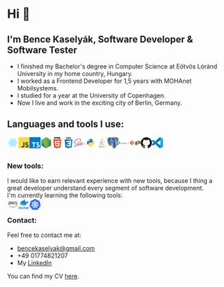 # Hi 👋

## I'm Bence Kaselyák, Software Developer & Software Tester

- I finished my Bachelor's degree in Computer Science at Eötvös Lóránd University in my home country, Hungary.
- I worked as a Frontend Developer for 1,5 years with MOHAnet Mobilsystems.
- I studied for a year at the University of Copenhagen.
- Now I live and work in the exciting city of Berlin, Germany.

## Languages and tools I use:

[<img align="left" alt="React" width="26px" src="https://raw.githubusercontent.com/github/explore/80688e429a7d4ef2fca1e82350fe8e3517d3494d/topics/react/react.png" />][react]
[<img align="left" alt="JavaScript" width="26px" src="https://raw.githubusercontent.com/github/explore/80688e429a7d4ef2fca1e82350fe8e3517d3494d/topics/javascript/javascript.png" />][js]
[<img align="left" alt="TypeScript" width="26px" src="https://raw.githubusercontent.com/github/explore/80688e429a7d4ef2fca1e82350fe8e3517d3494d/topics/typescript/typescript.png" />][ts]
[<img align="left" alt="Node.js" width="26px" src="https://raw.githubusercontent.com/github/explore/80688e429a7d4ef2fca1e82350fe8e3517d3494d/topics/nodejs/nodejs.png" />][nodejs]
[<img align="left" alt="HTML5" width="26px" src="https://raw.githubusercontent.com/github/explore/80688e429a7d4ef2fca1e82350fe8e3517d3494d/topics/html/html.png" />][html5]
[<img align="left" alt="CSS3" width="26px" src="https://raw.githubusercontent.com/github/explore/80688e429a7d4ef2fca1e82350fe8e3517d3494d/topics/css/css.png" />][css3]
[<img align="left" alt="Sass" width="26px" src="https://raw.githubusercontent.com/github/explore/80688e429a7d4ef2fca1e82350fe8e3517d3494d/topics/sass/sass.png" />][scss]
[<img align="left" alt="Python" width="26px" src="https://raw.githubusercontent.com/github/explore/80688e429a7d4ef2fca1e82350fe8e3517d3494d/topics/python/python.png" />][python]
[<img align="left" alt="Java" width="26px" src="https://raw.githubusercontent.com/github/explore/5b3600551e122a3277c2c5368af2ad5725ffa9a1/topics/java/java.png" />][java]
[<img align="left" alt="Postgres" width="26px" src="https://raw.githubusercontent.com/github/explore/80688e429a7d4ef2fca1e82350fe8e3517d3494d/topics/postgresql/postgresql.png" />][postgres]
[<img align="left" alt="MongoDB" width="26px" src="https://raw.githubusercontent.com/github/explore/80688e429a7d4ef2fca1e82350fe8e3517d3494d/topics/mongodb/mongodb.png" />][mongo]
[<img align="left" alt="Git" width="26px" src="https://raw.githubusercontent.com/github/explore/80688e429a7d4ef2fca1e82350fe8e3517d3494d/topics/git/git.png" />][git]
[<img align="left" alt="GitHub" width="26px" src="https://raw.githubusercontent.com/github/explore/78df643247d429f6cc873026c0622819ad797942/topics/github/github.png" />][github]
[<img align="left" alt="Visual Studio Code" width="26px" src="https://raw.githubusercontent.com/github/explore/80688e429a7d4ef2fca1e82350fe8e3517d3494d/topics/visual-studio-code/visual-studio-code.png" />][vscode]

<br />
<br />

### New tools:
I would like to earn relevant experience with new tools, because I thing a great developer understand every segment of software development.  <br />
I'm currently learning the following tools:
<br />
[<img align="left" alt="AWS" width="26px" src="https://raw.githubusercontent.com/github/explore/fbceb94436312b6dacde68d122a5b9c7d11f9524/topics/aws/aws.png" />][aws]
[<img align="left" alt="Docker" width="26px" src="https://raw.githubusercontent.com/github/explore/80688e429a7d4ef2fca1e82350fe8e3517d3494d/topics/docker/docker.png" />][docker]
[<img align="left" alt="Kubernetes" width="26px" src="https://raw.githubusercontent.com/github/explore/80688e429a7d4ef2fca1e82350fe8e3517d3494d/topics/kubernetes/kubernetes.png" />][kubernetes]
<br />
<!-- <br />
I'm currently preparing to take the AWS Certified Cloud Practitioner exam.
<br /> -->


### Contact:
Feel free to contact me at:

- bencekaselyak@gmail.com
- +49 01774821207
- My [LinkedIn](https://www.linkedin.com/in/bencekaselyak/)

 You can find my CV [here](https://github.com/kaselyakbence/kaselyakbence/blob/main/cv.pdf).
  
[vscode]: https://code.visualstudio.com/
[html5]: https://hu.wikipedia.org/wiki/HTML5
[css3]: https://hu.wikipedia.org/wiki/Cascading_Style_Sheets
[scss]: https://sass-lang.com/
[js]: https://hu.wikipedia.org/wiki/JavaScript
[ts]:  https://www.typescriptlang.org/
[react]: https://reactjs.org/
[nodejs]: https://nodejs.org/en/
[postgres]: https://www.postgresql.org/
[mongo]: https://www.mongodb.com/
[git]: https://git-scm.com/
[github]: https://github.com/
[docker]: https://www.docker.com/
[kubernetes]: https://kubernetes.io/
[php]: https://www.php.net/
[laravel]: https://laravel.com/
[python]: https://www.python.org/
[aws]: https://aws.amazon.com/
[java]: https://www.java.com/en/